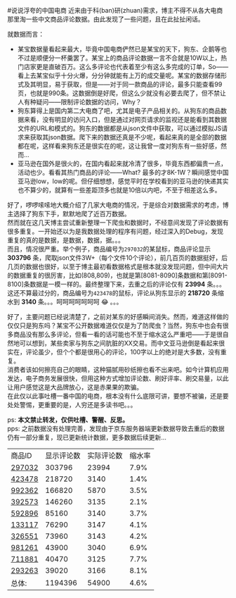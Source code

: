 #说说浮夸的中国电商
近来由于科(ban)研(zhuan)需求，博主不得不从各大电商那里淘一些中文商品评论数据。由此发现了一些问题，且在此扯扯闲话。  
  
就数据而言：  

* 某宝数据量看起来最大，毕竟中国电商俨然已是某宝的天下，狗东、企鹅等也不过是顺便分一杯羹罢了。某宝上的商品评论数据一言不合就是10W以上，热门店家更是直破百万。这么多评论也代表着至少有这么多完成的订单，So——看上去某宝似乎十分火爆，分分钟就能有上万的成交量呢。某宝的数据存储形式及其明显，易于获取，但是——对于同一款商品的评论，最多只能查看99页，也就是990条。这数据倒是好爬，但这么少就没有必要去爬了，但不禁让人有种疑问——限制评论数据的访问，Why？
* 狗东算得上是国内第二大电商了吧，尤其是电子产品相关的。从狗东的商品数据来看，没有明显的访问入口，但是通过对网页请求的监视还是能看到其数据文件的URL和模式的。狗东的数据都是从json文件中获取，可以通过模拟JS请求来获取其json数据。爬下来的数据还真是不少呢，看起来真的是全部的数据都在呢，这样看来狗东还是很实在的呢，这让我曾一度对狗东有一些好感，然而...
* 亚马逊在国外是很火的，在国内看起来就冷清了很多，毕竟东西都偏贵一点，活动也少。看看其热门商品的评论——What? 最多的才8K-1W？瞬间感觉中国亚马逊low，low的呢。但仔细想想，感觉平时在学校看到的亚马逊的快递其实也不算少的，就算有一些差距顶多也就是10倍以内吧，不至于相差这么多。

好了，啰啰嗦嗦地大概介绍了几家大电商的情况，于是综合对数据需求的考虑，博主选择了狗东下手，默默地爬了近百万数据。  
然而就在这几天博主尝试重新整理一下爬虫和数据时，不经意间发现了评论数据有很多重复。一开始还以为是我数据处理的程序有问题，经过深入的Debug，发现重复的真的是数据，是数据，数据，据。。。  
而且，情况很严重。举个例子，商品编号为`297032`的某鼠标，商品评论显示 **303796** 条，爬取json文件3W+（每个文件10个评论），前几百页的数据挺好，后几页的数据也很好，以至于博主最初看数据格式是根本就没发现问题，但中间大片的数据重复的很厉害，比如(808,809)，也就是第[8081-8090]条数据和第[8091-8100]条数据是一模一样的。最终整理下来，去重之后的评论仅有 **23994** 条。。。这还不算最过分的，商品编号为`423478`的鼠标，评论从狗东显示的 **218720** 条缩水到 **3140** 条。。。呵呵呵呵呵呵呵 :joy: 。。。  
  
好了，主要问题已经说清楚了，之前对某东的好感瞬间消失。然而，难道这样做的仅仅只是狗东吗？某宝不公开数据难道仅仅是为了防爬虫？当然，狗东中也会有很多商品没有那么多评论，但看一看的话可能也不至于缩水这么严重吧——于是很自然地可以想到，某些卖家与狗东之间肮脏的XX交易。而中文亚马逊倒是看起来很实在，评论虽少，但个个都是很用心的评论，100字以上的绝对是大多数，没有重复。  
消费者该如何擦亮自己的眼睛，这种猫腻用砂纸擦也看不出来吧。如今计算机应用发达，电子商务发展很快，但用这种方式增加评论数、刷好评率、刷交易量，以此让用户感觉这是大品牌放心，这是赤果果的欺骗。  
在此仅以此事吐槽一番中国的电商，根本没有什么底限可讲，要想不被骗，还是要处处警惕，更重要的是，人穷还是多读书吧。。。  
  
ps: **本文禁止转发，仅供吐槽、警醒、反思。**   
pps: 之前数据没有处理完善，发现由于京东服务器端更新数据导致去重后的数据仍有一部分重复，现已更新统计数据，更多数据后续更新...  


<table>
<tr>
<td>商品ID</td>
<td>显示评论数</td>
<td>实际评论数</td>
<td>缩水率</td>
</tr>
<tr>
<td><a href="http://item.jd.com/297032.html">297032</a></td>
<td>303796</td>
<td>23994</td>
<td>7.9%</td>
</tr>
<tr>
<td><a href="http://item.jd.com/423478.html">423478</a></td>
<td>218720</td>
<td>3140</td>
<td>1.4%</td>
</tr>
<tr>
<td><a href="http://item.jd.com/992362.html">992362</a></td>
<td>166820</td>
<td>5870</td>
<td>3.5%</td>
</tr>
<tr>
<td><a href="http://item.jd.com/392573.html">392573</a></td>
<td>146260</td>
<td>3135</td>
<td>2.1%</td>
</tr>
<tr>
<td><a href="http://item.jd.com/592896.html">592896</a></td>
<td>85160</td>
<td>3140</td>
<td>3.7%</td>
</tr>
<tr>
<td><a href="http://item.jd.com/133117.html">133117</a></td>
<td>76290</td>
<td>3147</td>
<td>4.1%</td>
</tr>
<tr>
<td><a href="http://item.jd.com/326551.html">326551</a></td>
<td>73960</td>
<td>3143</td>
<td>4.2%</td>
</tr>
<tr>
<td><a href="http://item.jd.com/981261.html">981261</a></td>
<td>43900</td>
<td>3040</td>
<td>6.9%</td>
</tr>
<tr>
<td><a href="http://item.jd.com/711881.html">711881</a></td>
<td>40470</td>
<td>3125</td>
<td>7.7%</td>
</tr>
<tr>
<td><a href="http://item.jd.com/293263.html">293263</a></td>
<td>39020</td>
<td>3166</td>
<td>8.1%</td>
</tr>
<tr>
<td>总体:</td>
<td>1194396</td>
<td>54900</td>
<td>4.6%</td>
</tr>
</table>
